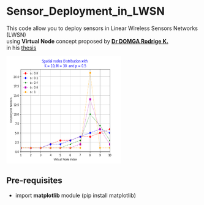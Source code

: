 # Sensor_Deployment_in_LWSN 
This code allow you to deploy sensors in Linear Wireless Sensors Networks (LWSN) <br/>
using <strong>Virtual Node</strong> concept proposed by <strong>[Dr DOMGA Rodrige K.](https://cm.linkedin.com/in/rodrigue-domga-komguem-phd-311b2a20)</strong> <br/>
in his [thesis](https://tel.archives-ouvertes.fr/tel-03088530v2/document)

<img src="./resultats_seq1.png" alt="GNU/Linux" width="300" height="280"/>

## Pre-requisites
<ul>
  <li> import <strong>matplotlib</strong> module (pip install matplotlib)</li>
</ul>
